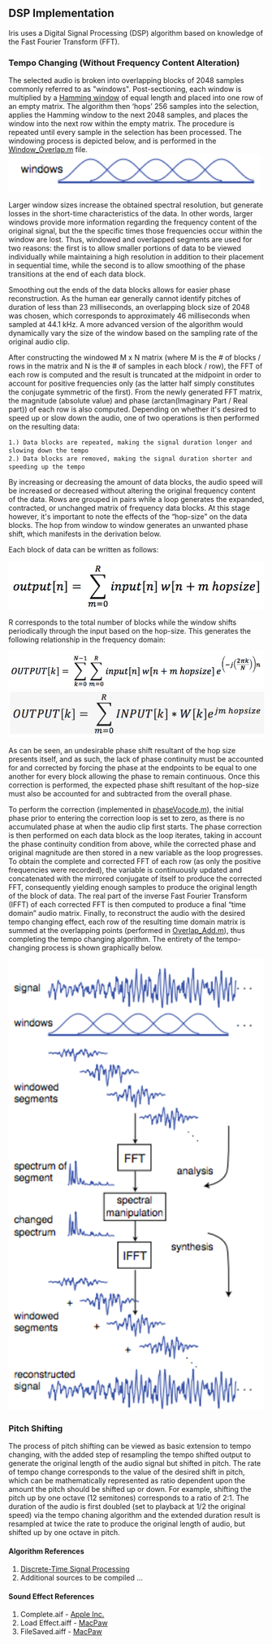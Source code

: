## DSP Implementation

Iris uses a Digital Signal Processing (DSP) algorithm based on knowledge of the Fast Fourier Transform (FFT).

### Tempo Changing (Without Frequency Content Alteration)
The selected audio is broken into overlapping blocks of 2048 samples commonly referred to as "windows". Post-sectioning, each window is multiplied by a [Hamming window](https://en.wikipedia.org/wiki/Window_function#Hamming_window) of equal length and placed into one row of an empty matrix. The algorithm then ‘hops’ 256 samples into the selection, applies the Hamming window to the next 2048 samples, and places the window into the next row within the empty matrix. The procedure is repeated until every sample in the selection has been processed. The windowing process is depicted below, and is performed in the [Window_Overlap.m](../Window_Overlap.m) file.
[![image](Windows.png)](Windows.png)

Larger window sizes increase the obtained spectral resolution, but generate losses in the short-time characteristics of the data. In other words, larger windows provide more information regarding the frequency content of the original signal, but the the specific times those frequencies occur within the window are lost. Thus, windowed and overlapped segments are used for two reasons: the first is to allow smaller portions of data to be viewed individually while maintaining a high resolution in addition to their placement in sequential time, while the second is to allow smoothing of the phase transitions at the end of each data block. 

Smoothing out the ends of the data blocks allows for easier phase reconstruction. As the human ear generally cannot identify pitches of duration of less than 23 milliseconds, an overlapping block size of 2048 was chosen, which corresponds to approximately 46 milliseconds when sampled at 44.1 kHz. A more advanced version of the algorithm would dynamically vary the size of the window based on the sampling rate of the original audio clip.

After constructing the windowed M x N matrix (where M is the # of blocks / rows in the matrix and N is the # of samples in each block / row), the FFT of each row is computed and the result is truncated at the midpoint in order to account for positive frequencies only (as the latter half simply constitutes the conjugate symmetric of the first). From the newly generated FFT matrix, the magnitude (absolute value) and phase (arctan(Imaginary Part / Real part)) of each row is also computed. Depending on whether it's desired to speed up or slow down the audio, one of two operations is then performed on the resulting data:

    1.) Data blocks are repeated, making the signal duration longer and slowing down the tempo
    2.) Data blocks are removed, making the signal duration shorter and speeding up the tempo

By increasing or decreasing the amount of data blocks, the audio speed will be increased or decreased without altering the original frequency content of the data. Rows are grouped in pairs while a loop generates the expanded, contracted, or unchanged matrix of frequency data blocks. At this stage however, it's important to note the effects of the “hop-size” on the data blocks. The hop from window to window generates an unwanted phase shift, which manifests in the derivation below.

Each block of data can be written as follows:

[![image](EQ1.png)](EQ1.png)

R corresponds to the total number of blocks while the window shifts periodically through the input based on the hop-size. This generates the following relationship in the frequency domain:

[![image](EQ2.png)](EQ2.png)
[![image](EQ3.png)](EQ3.png)

As can be seen, an undesirable phase shift resultant of the hop size presents itself, and as such, the lack of phase continuity must be accounted for and corrected by forcing the phase at the endpoints to be equal to one another for every block allowing the phase to remain continuous. Once this correction is performed, the expected phase shift resultant of the hop-size must also be accounted for and subtracted from the overall phase.

To perform the correction (implemented in [phaseVocode.m](../phaseVocode.m)), the initial phase prior to entering the correction loop is set to zero, as there is no accumulated phase at when the audio clip first starts. The phase correction is then performed on each data block as the loop iterates, taking in account the phase continuity condition from above, while the corrected phase and original magnitude are then stored in a new variable as the loop progresses. To obtain the complete and corrected FFT of each row  (as only the positive frequencies were recorded), the variable is continuously updated and concatenated with the mirrored conjugate of itself to produce the corrected FFT, consequently yielding enough samples to produce the original length of the block of data. The real part of the inverse Fast Fourier Transform (IFFT) of each corrected FFT is then computed to produce a final “time domain” audio matrix. Finally, to reconstruct the audio with the desired tempo changing effect, each row of the resulting time domain matrix is summed at the overlapping points (performed in [Overlap_Add.m](../Overlap_Add.m)), thus completing the tempo changing algorithm. The entirety of the tempo-changing process is shown graphically below.

[![image](DSP.png)](DSP.png)

### Pitch Shifting

The process of pitch shifting can be viewed as basic extension to tempo changing, with the added step of resampling the tempo shifted output to generate the original length of the audio signal but shifted in pitch. The rate of tempo change corresponds to the value of the desired shift in pitch, which can be mathematically represented as ratio dependent upon the amount the pitch should be shifted up or down. For example, shifting the pitch up by one octave (12 semitones) corresponds to a ratio of 2:1. The duration of the audio is first doubled (set to playback at 1/2 the original speed) via the tempo chaning algorithm and the extended duration result is resampled at twice the rate to produce the original length of audio, but shifted up by one octave in pitch.

#### Algorithm References
1. [Discrete-Time Signal Processing](https://www.amazon.com/Discrete-Time-Signal-Processing-3rd-Prentice-Hall/dp/0131988425)
2. Additional sources to be compiled ...

#### Sound Effect References
1. Complete.aif - [Apple Inc.](https://www.apple.com)
2. Load Effect.aiff - [MacPaw](https://macpaw.com/landings/land364?campaign=search_text_cmm3_brand_us&ci=105095406&adgroupid=5816086926&adpos=1t1&ck=clean%20my%20mac&targetid=kwd-13190880513&match=%7Bif:e%7D&gnetwork=g&creative=197973057262&placement=&placecat=&accname=cmm&gclid=CPLOga_N69YCFQdLDQod4bUEHg)
3. FileSaved.aiff  - [MacPaw](https://macpaw.com/landings/land364?campaign=search_text_cmm3_brand_us&ci=105095406&adgroupid=5816086926&adpos=1t1&ck=clean%20my%20mac&targetid=kwd-13190880513&match=%7Bif:e%7D&gnetwork=g&creative=197973057262&placement=&placecat=&accname=cmm&gclid=CPLOga_N69YCFQdLDQod4bUEHg)


